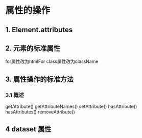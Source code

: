 # 属性的操作

## 1. Element.attributes

## 2. 元素的标准属性

for属性改为htmlFor
class属性改为className

## 3. 属性操作的标准方法

### 3.1 概述

getAttribute()
getAttributeNames()
setAttribute()
hasAttribute()
hasAttributes()
removeAttribute()

## 4 dataset 属性

